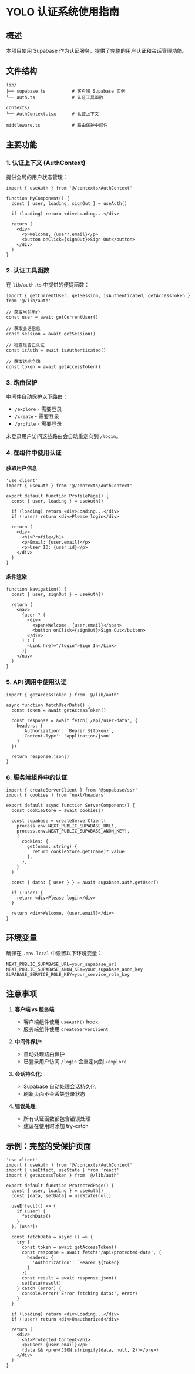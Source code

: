 # YOLO 认证系统使用指南

## 概述

本项目使用 Supabase 作为认证服务，提供了完整的用户认证和会话管理功能。

## 文件结构

```
lib/
├── supabase.ts          # 客户端 Supabase 实例
└── auth.ts              # 认证工具函数

contexts/
└── AuthContext.tsx      # 认证上下文

middleware.ts            # 路由保护中间件
```

## 主要功能

### 1. 认证上下文 (AuthContext)

提供全局的用户状态管理：

```tsx
import { useAuth } from '@/contexts/AuthContext'

function MyComponent() {
  const { user, loading, signOut } = useAuth()
  
  if (loading) return <div>Loading...</div>
  
  return (
    <div>
      <p>Welcome, {user?.email}</p>
      <button onClick={signOut}>Sign Out</button>
    </div>
  )
}
```

### 2. 认证工具函数

在 `lib/auth.ts` 中提供的便捷函数：

```tsx
import { getCurrentUser, getSession, isAuthenticated, getAccessToken } from '@/lib/auth'

// 获取当前用户
const user = await getCurrentUser()

// 获取会话信息
const session = await getSession()

// 检查是否已认证
const isAuth = await isAuthenticated()

// 获取访问令牌
const token = await getAccessToken()
```

### 3. 路由保护

中间件自动保护以下路由：
- `/explore` - 需要登录
- `/create` - 需要登录  
- `/profile` - 需要登录

未登录用户访问这些路由会自动重定向到 `/login`。

### 4. 在组件中使用认证

#### 获取用户信息
```tsx
'use client'
import { useAuth } from '@/contexts/AuthContext'

export default function ProfilePage() {
  const { user, loading } = useAuth()
  
  if (loading) return <div>Loading...</div>
  if (!user) return <div>Please login</div>
  
  return (
    <div>
      <h1>Profile</h1>
      <p>Email: {user.email}</p>
      <p>User ID: {user.id}</p>
    </div>
  )
}
```

#### 条件渲染
```tsx
function Navigation() {
  const { user, signOut } = useAuth()
  
  return (
    <nav>
      {user ? (
        <div>
          <span>Welcome, {user.email}</span>
          <button onClick={signOut}>Sign Out</button>
        </div>
      ) : (
        <Link href="/login">Sign In</Link>
      )}
    </nav>
  )
}
```

### 5. API 调用中使用认证

```tsx
import { getAccessToken } from '@/lib/auth'

async function fetchUserData() {
  const token = await getAccessToken()
  
  const response = await fetch('/api/user-data', {
    headers: {
      'Authorization': `Bearer ${token}`,
      'Content-Type': 'application/json'
    }
  })
  
  return response.json()
}
```

### 6. 服务端组件中的认证

```tsx
import { createServerClient } from '@supabase/ssr'
import { cookies } from 'next/headers'

export default async function ServerComponent() {
  const cookieStore = await cookies()
  
  const supabase = createServerClient(
    process.env.NEXT_PUBLIC_SUPABASE_URL!,
    process.env.NEXT_PUBLIC_SUPABASE_ANON_KEY!,
    {
      cookies: {
        get(name: string) {
          return cookieStore.get(name)?.value
        },
      },
    }
  )
  
  const { data: { user } } = await supabase.auth.getUser()
  
  if (!user) {
    return <div>Please login</div>
  }
  
  return <div>Welcome, {user.email}</div>
}
```

## 环境变量

确保在 `.env.local` 中设置以下环境变量：

```env
NEXT_PUBLIC_SUPABASE_URL=your_supabase_url
NEXT_PUBLIC_SUPABASE_ANON_KEY=your_supabase_anon_key
SUPABASE_SERVICE_ROLE_KEY=your_service_role_key
```

## 注意事项

1. **客户端 vs 服务端**: 
   - 客户端组件使用 `useAuth()` hook
   - 服务端组件使用 `createServerClient`

2. **中间件保护**: 
   - 自动处理路由保护
   - 已登录用户访问 `/login` 会重定向到 `/explore`

3. **会话持久化**: 
   - Supabase 自动处理会话持久化
   - 刷新页面不会丢失登录状态

4. **错误处理**: 
   - 所有认证函数都包含错误处理
   - 建议在使用时添加 try-catch

## 示例：完整的受保护页面

```tsx
'use client'
import { useAuth } from '@/contexts/AuthContext'
import { useEffect, useState } from 'react'
import { getAccessToken } from '@/lib/auth'

export default function ProtectedPage() {
  const { user, loading } = useAuth()
  const [data, setData] = useState(null)
  
  useEffect(() => {
    if (user) {
      fetchData()
    }
  }, [user])
  
  const fetchData = async () => {
    try {
      const token = await getAccessToken()
      const response = await fetch('/api/protected-data', {
        headers: {
          'Authorization': `Bearer ${token}`
        }
      })
      const result = await response.json()
      setData(result)
    } catch (error) {
      console.error('Error fetching data:', error)
    }
  }
  
  if (loading) return <div>Loading...</div>
  if (!user) return <div>Unauthorized</div>
  
  return (
    <div>
      <h1>Protected Content</h1>
      <p>User: {user.email}</p>
      {data && <pre>{JSON.stringify(data, null, 2)}</pre>}
    </div>
  )
}
```
